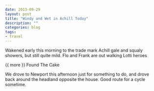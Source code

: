 ```yaml
---
date: 2013-09-29
layout: post
title: "Windy and Wet in Achill Today"
description: ""
categories: blog  
tags: 
- travel
---
```


  
Wakened early this morning to the trade mark Achill gale and squaly showers, but still quite mild. Flo and Frank are out walking Lotti heroes

{{ more }} 
Found The Cake

We drove to Newport this afternoon just for something to do, and drove back around the headland opposite the house. Good route for a cycle sometime.
